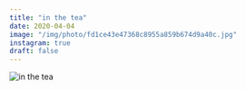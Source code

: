 ```yaml
---
title: "in the tea"
date: 2020-04-04
image: "/img/photo/fd1ce43e47368c8955a859b674d9a40c.jpg"
instagram: true
draft: false
---
```


![in the tea](/img/photo/fd1ce43e47368c8955a859b674d9a40c.jpg)
